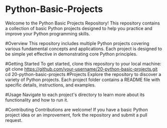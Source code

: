 # Python-Basic-Projects
Welcome to the Python Basic Projects Repository! This repository contains a collection of basic Python projects designed to help you practice and improve your Python programming skills.

#Overview
This repository includes multiple Python projects covering various fundamental concepts and applications. Each project is designed to be simple yet effective in demonstrating core Python principles.

#Getting Started
To get started, clone this repository to your local machine:
git clone https://github.com/your-username/20-python-basic-projects.git
cd 20-python-basic-projects
#Projects
Explore the repository to discover a variety of Python projects. Each project folder contains a README file with specific details, instructions, and examples.

#Usage
Navigate to each project's directory to learn more about its functionality and how to run it.

#Contributing
Contributions are welcome! If you have a basic Python project idea or an improvement, fork the repository and submit a pull request.
